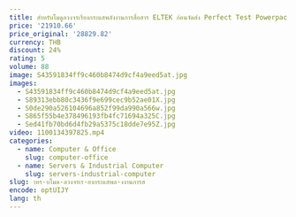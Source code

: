 ```yaml
---
title: สําหรับโมดูลวงจรเรียงกระแสพลังงานการสื่อสาร ELTEK ก่อนจัดส่ง Perfect Test Powerpack 48/5800 241246 .500
price: '21910.66'
price_original: '28829.82'
currency: THB
discount: 24%
rating: 5
volume: 88
image: S43591834ff9c460b8474d9cf4a9eed5at.jpg
images:
  - S43591834ff9c460b8474d9cf4a9eed5at.jpg
  - S89313ebb80c3436f9e699cec9b52ae01X.jpg
  - S0de290a526104696a852f99da990a566w.jpg
  - S865f55b4e378496193fb4fc71694a325C.jpg
  - Sed41fb70bd6d4fb29a5375c18dde7e95Z.jpg
video: 1100134397825.mp4
categories:
  - name: Computer & Office
    slug: computer-office
  - name: Servers & Industrial Computer
    slug: servers-industrial-computer
slug: าหร-บโมด-ลวงจรเร-ยงกระแสพล-งงานการส
encode: optUIJY
lang: th
---
```

  
